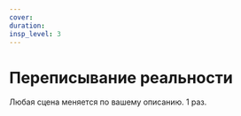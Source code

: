 ```yaml
---
cover:
duration: 
insp_level: 3
---
```

# Переписывание реальности

Любая сцена меняется по вашему описанию. 1 раз.
